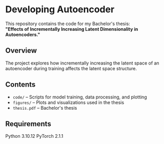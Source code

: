 # Developing Autoencoder

This repository contains the code for my Bachelor's thesis:  
**"Effects of Incrementally Increasing Latent Dimensionality in Autoencoders."**

## Overview

The project explores how incrementally increasing the latent space of an autoencoder during training affects the latent space structure.

## Contents

- `code/` – Scripts for model training, data processing, and plotting
- `figures/` – Plots and visualizations used in the thesis
- `thesis.pdf` – Bachelor's thesis

## Requirements

Python 3.10.12
PyTorch 2.1.1
